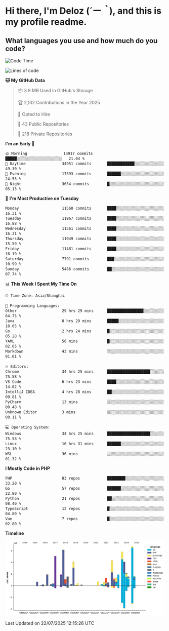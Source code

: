 # **Hi there, I'm Deloz (*´ー｀*), and this is my profile readme.**

## **What languages you use and how much do you code?**

<!--START_SECTION:waka-->
![Code Time](http://img.shields.io/badge/Code%20Time-6%2C937%20hrs%2058%20mins-blue)

![Lines of code](https://img.shields.io/badge/From%20Hello%20World%20I%27ve%20Written-58.7%20million%20lines%20of%20code-blue)

**🐱 My GitHub Data** 

> 📦 3.9 MB Used in GitHub's Storage 
 > 
> 🏆 2,102 Contributions in the Year 2025
 > 
> 💼 Opted to Hire
 > 
> 📜 43 Public Repositories 
 > 
> 🔑 218 Private Repositories 
 > 
**I'm an Early 🐤** 

```text
🌞 Morning                14917 commits       █████░░░░░░░░░░░░░░░░░░░░   21.04 % 
🌆 Daytime                34951 commits       ████████████░░░░░░░░░░░░░   49.30 % 
🌃 Evening                17393 commits       ██████░░░░░░░░░░░░░░░░░░░   24.53 % 
🌙 Night                  3634 commits        █░░░░░░░░░░░░░░░░░░░░░░░░   05.13 % 
```
📅 **I'm Most Productive on Tuesday** 

```text
Monday                   11560 commits       ████░░░░░░░░░░░░░░░░░░░░░   16.31 % 
Tuesday                  11967 commits       ████░░░░░░░░░░░░░░░░░░░░░   16.88 % 
Wednesday                11561 commits       ████░░░░░░░░░░░░░░░░░░░░░   16.31 % 
Thursday                 11049 commits       ████░░░░░░░░░░░░░░░░░░░░░   15.59 % 
Friday                   11481 commits       ████░░░░░░░░░░░░░░░░░░░░░   16.19 % 
Saturday                 7791 commits        ███░░░░░░░░░░░░░░░░░░░░░░   10.99 % 
Sunday                   5486 commits        ██░░░░░░░░░░░░░░░░░░░░░░░   07.74 % 
```


📊 **This Week I Spent My Time On** 

```text
🕑︎ Time Zone: Asia/Shanghai

💬 Programming Languages: 
Other                    29 hrs 29 mins      ████████████████░░░░░░░░░   64.75 % 
Java                     8 hrs 29 mins       █████░░░░░░░░░░░░░░░░░░░░   18.65 % 
Go                       2 hrs 24 mins       █░░░░░░░░░░░░░░░░░░░░░░░░   05.28 % 
YAML                     56 mins             █░░░░░░░░░░░░░░░░░░░░░░░░   02.05 % 
Markdown                 43 mins             ░░░░░░░░░░░░░░░░░░░░░░░░░   01.61 % 

🔥 Editors: 
Chrome                   34 hrs 25 mins      ███████████████████░░░░░░   75.58 % 
VS Code                  6 hrs 23 mins       ████░░░░░░░░░░░░░░░░░░░░░   14.02 % 
IntelliJ IDEA            4 hrs 28 mins       ██░░░░░░░░░░░░░░░░░░░░░░░   09.81 % 
PyCharm                  13 mins             ░░░░░░░░░░░░░░░░░░░░░░░░░   00.48 % 
Unknown Editor           3 mins              ░░░░░░░░░░░░░░░░░░░░░░░░░   00.11 % 

💻 Operating System: 
Windows                  34 hrs 25 mins      ███████████████████░░░░░░   75.58 % 
Linux                    10 hrs 31 mins      ██████░░░░░░░░░░░░░░░░░░░   23.10 % 
WSL                      36 mins             ░░░░░░░░░░░░░░░░░░░░░░░░░   01.32 % 
```

**I Mostly Code in PHP** 

```text
PHP                      83 repos            ████████░░░░░░░░░░░░░░░░░   33.20 % 
Go                       57 repos            ██████░░░░░░░░░░░░░░░░░░░   22.80 % 
Python                   21 repos            ██░░░░░░░░░░░░░░░░░░░░░░░   08.40 % 
TypeScript               12 repos            █░░░░░░░░░░░░░░░░░░░░░░░░   04.80 % 
Vue                      7 repos             █░░░░░░░░░░░░░░░░░░░░░░░░   02.80 % 
```



**Timeline**

![Lines of Code chart](https://raw.githubusercontent.com/deloz/deloz/main/assets/bar_graph.png)


 Last Updated on 22/07/2025 12:15:26 UTC
<!--END_SECTION:waka-->
